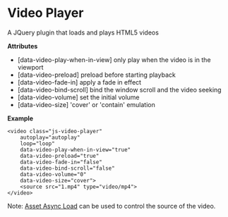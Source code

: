 Video Player
============

A JQuery plugin that loads and plays HTML5 videos

__Attributes__
- [data-video-play-when-in-view] only play when the video is in the viewport
- [data-video-preload] preload before starting playback
- [data-video-fade-in] apply a fade in effect
- [data-video-bind-scroll] bind the window scroll and the video seeking
- [data-video-volume] set the initial volume
- [data-video-size] 'cover' or 'contain' emulation

__Example__

```
<video class="js-video-player"
	autoplay="autoplay"
	loop="loop"
	data-video-play-when-in-view="true"
	data-video-preload="true"
	data-video-fade-in="false"
	data-video-bind-scroll="false"
	data-video-volume="0"
	data-video-size="cover">
	<source src="1.mp4" type="video/mp4">
</video>
```

Note: [Asset Async Load](https://github.com/liberat0r/asset-async-load) can be used to control the source of the video.
